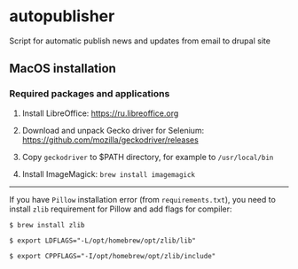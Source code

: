 # autopublisher
Script for automatic publish news and updates from email to drupal site

## MacOS installation

### Required packages and applications

1. Install LibreOffice: 
https://ru.libreoffice.org


2. Download and unpack Gecko driver for Selenium: 
https://github.com/mozilla/geckodriver/releases


3. Copy `geckodriver` to $PATH directory, for example to `/usr/local/bin`


4. Install ImageMagick: `brew install imagemagick`

---

If you have `Pillow` installation error (from `requirements.txt`), you need 
to install `zlib` requirement for Pillow and add flags for compiler:

`$ brew install zlib`

`$ export LDFLAGS="-L/opt/homebrew/opt/zlib/lib"`

`$ export CPPFLAGS="-I/opt/homebrew/opt/zlib/include"`
